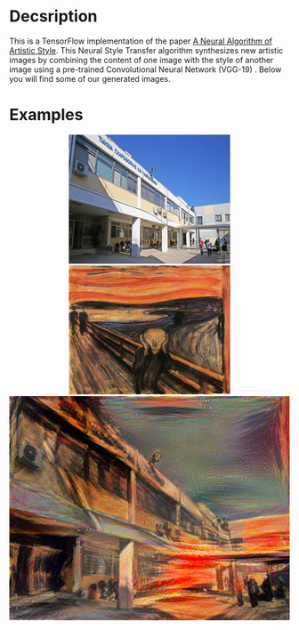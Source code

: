 
# Decsription
This is a TensorFlow implementation of the paper [A Neural Algorithm of Artistic Style](https://arxiv.org/abs/1508.06576). This Neural Style 
Transfer algorithm synthesizes new artistic images by combining the content of one image with the style of another image using a pre-trained 
Convolutional Neural Network (VGG-19) . Below you will find some of our generated images.

# Examples
<div align="center">
 <img src="images/dit_500x400.jpg" width="290px">
 <img src="images/scream_500x400.jpg" width="290px">
 <img src="images/dit_scream_a5_b50000.png" width="512px">
</div>

